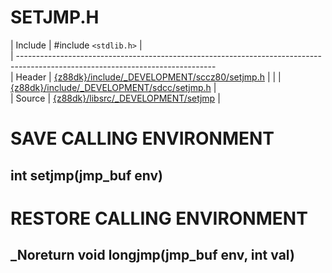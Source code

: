 # SETJMP.H

 | Include    | #include `<stdlib.h>`                                                                                              |                         
 | -------------------------------------------------------------------------------------------------------------------------------                         
 | Header     | [{z88dk}/include/_DEVELOPMENT/sccz80/setjmp.h](http://z88dk.cvs.sourceforge.net/viewvc/z88dk/z88dk/include/_DEVELOPMENT/sccz80/setjmp.h) | 
 | | [{z88dk}/include/_DEVELOPMENT/sdcc/setjmp.h](http://z88dk.cvs.sourceforge.net/viewvc/z88dk/z88dk/include/_DEVELOPMENT/sdcc/setjmp.h) |                
 | Source     | [{z88dk}/libsrc/_DEVELOPMENT/setjmp](http://z88dk.cvs.sourceforge.net/viewvc/z88dk/z88dk/libsrc/_DEVELOPMENT/setjmp/)                     |

# SAVE CALLING ENVIRONMENT

## int setjmp(jmp_buf env)

# RESTORE CALLING ENVIRONMENT

## _Noreturn void longjmp(jmp_buf env, int val)

